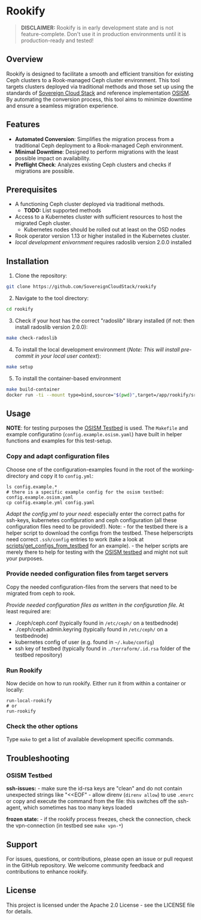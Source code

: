 # Rookify

> __DISCLAIMER:__ Rookify is in early development state and is not feature-complete. Don't use it in production environments until it is production-ready and tested!

## Overview
Rookify is designed to facilitate a smooth and efficient transition for existing Ceph clusters to a Rook-managed Ceph cluster environment. This tool targets clusters deployed via traditional methods and those set up using the standards of [Sovereign Cloud Stack](https://github.com/SovereignCloudStack/) and reference implementation [OSISM](https://github.com/osism/). By automating the conversion process, this tool aims to minimize downtime and ensure a seamless migration experience.

## Features
- **Automated Conversion**: Simplifies the migration process from a traditional Ceph deployment to a Rook-managed Ceph environment.
- **Minimal Downtime**: Designed to perform migrations with the least possible impact on availability.
- **Preflight Check**: Analyzes existing Ceph clusters and checks if migrations are possible.

## Prerequisites
- A functioning Ceph cluster deployed via traditional methods.
  - __TODO:__ List supported methods
- Access to a Kubernetes cluster with sufficient resources to host the migrated Ceph cluster.
  - Kubernetes nodes should be rolled out at least on the OSD nodes
- Rook operator version 1.13 or higher installed in the Kubernetes cluster.
- _local development enivornment_ requires radoslib version 2.0.0 installed

## Installation
1. Clone the repository:
```bash
git clone https://github.com/SovereignCloudStack/rookify
```

2. Navigate to the tool directory:
```bash
cd rookify
```

3. Check if your host has the correct "radoslib" library installed (if not: then install radoslib version 2.0.0):
```bash
make check-radoslib
```

4. To install the local development environment
(_Note: This will install pre-commit in your local user context_):
```bash
make setup
```

5. To install the container-based environment
```bash
make build-container
docker run -ti --mount type=bind,source="$(pwd)",target=/app/rookify/src/,readonly --workdir=/app/rookify/src rookify:latest
```

## Usage

**NOTE**: for testing purposes the [OSISM Testbed](https://github.com/osism/testbed) is used. The `Makefile` and example configuratino (`config.example.osism.yaml`) have built in helper functions and examples for this test-setup.

### Copy and adapt configuration files

Choose one of the configuration-examples found in the root of the working-directory and copy it to `config.yml`:

```
ls config.example.*
# there is a specific example config for the osism testbed: config.example.osism.yaml
cp config.example.yml config.yaml
```

_Adapt the config.yml to your need_: especially enter the correct paths for ssh-keys, kubernetes configuration and ceph configuration (all these configuration files need to be provided!).
Note:
    - for the testbed there is a helper script to download the configs from the testbed. These helperscripts need correct `.ssh/config` entries to work (take a look at [scripts/get_configs_from_testbed](scripts/get_configs_from_testbed.sh) for an example).
    - the helper scripts are merely there to help for testing with the [OSISM testbed](https://github.com/osism/testbed) and might not suit your purposes.

### Provide needed configuration files from target servers

Copy the needed configuration-files from the servers that need to be migrated from ceph to rook.

_Provide needed configuration files as written in the configuration file._ At least required are:
- ./ceph/ceph.conf (typically found in `/etc/ceph/` on a testbednode)
- ./ceph/ceph.admin.keyring (typically found in `/etc/ceph/` on a testbednode)
- kubernetes config of user (e.g. found in `~/.kube/config`)
- ssh key of testbed (typically found in `./terraform/.id.rsa` folder of the testbed repository)

### Run Rookify

Now decide on how to run rookify. Either run it from within a container or locally:

```
run-local-rookify
# or
run-rookify
```

### Check the other options

Type `make` to get a list of available development specific commands.

## Troubleshooting

### OSISM Testbed

**ssh-issues:**
    - make sure the id-rsa keys are "clean" and do not contain unexpected strings like "\<\<EOF"
    - allow direnv (`direnv allow`) to use `.envrc` or copy and execute the command from the file: this switches off the ssh-agent, which sometimes has too many keys loaded

**frozen state:**
    - if the rookify process freezes, check the connection, check the vpn-connection (in testbed see `make vpn-*`)

## Support
For issues, questions, or contributions, please open an issue or pull request in the GitHub repository. We welcome community feedback and contributions to enhance rookify.

## License
This project is licensed under the Apache 2.0 License - see the LICENSE file for details.
